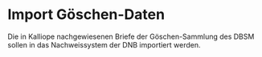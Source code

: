 # Import Göschen-Daten

Die in Kalliope nachgewiesenen Briefe der Göschen-Sammlung des DBSM sollen in das Nachweissystem der DNB importiert werden.
